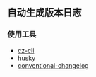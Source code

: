 ## 自动生成版本日志
### 使用工具
* [cz-cli](https://github.com/commitizen/cz-cli)
* [husky](https://github.com/typicode/husky)
* [conventional-changelog](https://github.com/conventional-changelog/conventional-changelog/tree/master/packages/conventional-changelog-cli#readme)